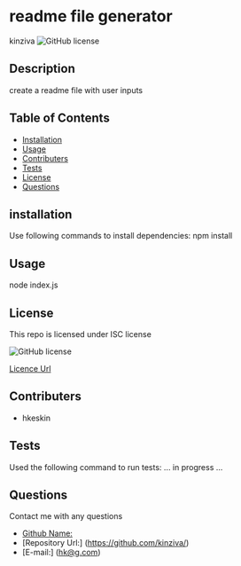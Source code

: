 # readme file generator
  kinziva
  ![GitHub license](https://img.shields.io/badge/license-ISC-blue.svg)

## Description
create a readme file with user inputs

## Table of Contents
* [Installation](#installation)
* [Usage](#usage)
* [Contributers](#contributers)
* [Tests](#tests)
* [License](#licence)
* [Questions](#questions)

## installation
Use following commands to install dependencies:
npm install

## Usage
node index.js

## License
This repo is licensed under ISC  license
 
![GitHub license](https://img.shields.io/badge/license-ISC-blue.svg)

[Licence Url]( ${licenceurl})


## Contributers
* hkeskin

## Tests
Used the following command to run tests:
...
 in progress
...

## Questions
Contact me with any questions
*  [Github Name:]( kinziva)
*  [Repository Url:] (https://github.com/kinziva/)
*  [E-mail:] (hk@g.com)

